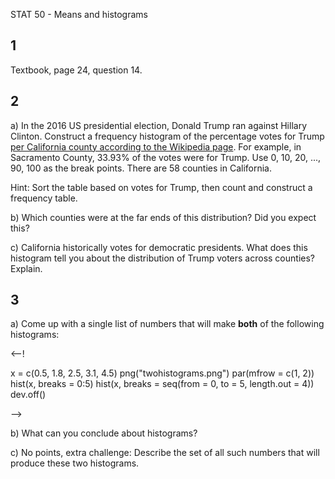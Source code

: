 STAT 50 - Means and histograms

## 1

Textbook, page 24, question 14.


## 2

a)
In the 2016 US presidential election, Donald Trump ran against Hillary Clinton.
Construct a frequency histogram of the percentage votes for Trump [per California county according to the Wikipedia page](https://en.wikipedia.org/wiki/2016_United_States_presidential_election_in_California#Results_by_county).
For example, in Sacramento County, 33.93% of the votes were for Trump.
Use 0, 10, 20, ..., 90, 100 as the break points.
There are 58 counties in California.

Hint: Sort the table based on votes for Trump, then count and construct a frequency table.

b)
Which counties were at the far ends of this distribution?
Did you expect this?

c)
California historically votes for democratic presidents.
What does this histogram tell you about the distribution of Trump voters across counties?
Explain.


## 3

a)
Come up with a single list of numbers that will make __both__ of the following histograms:

<--!

x = c(0.5, 1.8, 2.5, 3.1, 4.5)
png("twohistograms.png")
par(mfrow = c(1, 2))
hist(x, breaks = 0:5)
hist(x, breaks = seq(from = 0, to = 5, length.out = 4))
dev.off()


-->

b)
What can you conclude about histograms?

c)
No points, extra challenge: Describe the set of all such numbers that will produce these two histograms.
